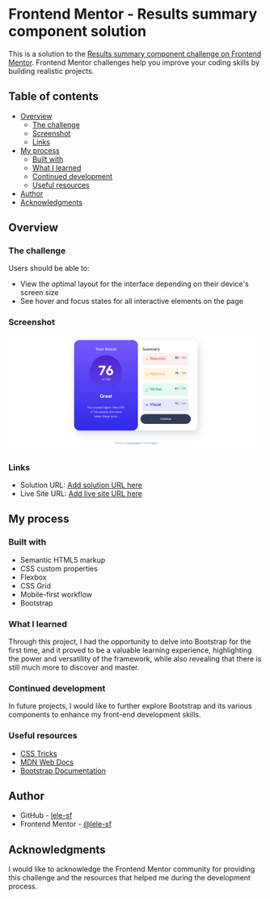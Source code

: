 # Frontend Mentor - Results summary component solution

This is a solution to the [Results summary component challenge on Frontend Mentor](https://www.frontendmentor.io/challenges/results-summary-component-CE_K6s0maV). Frontend Mentor challenges help you improve your coding skills by building realistic projects. 

## Table of contents

- [Overview](#overview)
  - [The challenge](#the-challenge)
  - [Screenshot](#screenshot)
  - [Links](#links)
- [My process](#my-process)
  - [Built with](#built-with)
  - [What I learned](#what-i-learned)
  - [Continued development](#continued-development)
  - [Useful resources](#useful-resources)
- [Author](#author)
- [Acknowledgments](#acknowledgments)


## Overview

### The challenge

Users should be able to:

- View the optimal layout for the interface depending on their device's screen size
- See hover and focus states for all interactive elements on the page

### Screenshot

![Screenshot of the solution](./assets/images/print.png)

### Links

- Solution URL: [Add solution URL here](https://your-solution-url.com)
- Live Site URL: [Add live site URL here](https://your-live-site-url.com)

## My process

### Built with

- Semantic HTML5 markup
- CSS custom properties
- Flexbox
- CSS Grid
- Mobile-first workflow
- Bootstrap


### What I learned

Through this project, I had the opportunity to delve into Bootstrap for the first time, and it proved to be a valuable learning experience, highlighting the power and versatility of the framework, while also revealing that there is still much more to discover and master.

### Continued development

In future projects, I would like to further explore Bootstrap and its various components to enhance my front-end development skills.

### Useful resources

- [CSS Tricks](https://css-tricks.com/) 
- [MDN Web Docs](https://developer.mozilla.org/en-US/)
- [Bootstrap Documentation](https://getbootstrap.com/docs/5.3/getting-started/introduction/)


## Author

- GitHub - [lele-sf](https://github.com/lele-sf)
- Frontend Mentor - [@lele-sf](https://www.frontendmentor.io/profile/lele-sf)


## Acknowledgments

I would like to acknowledge the Frontend Mentor community for providing this challenge and the resources that helped me during the development process.
